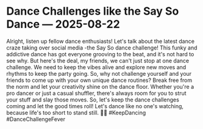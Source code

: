 # Dance Challenges like the Say So Dance — 2025-08-22

Alright, listen up fellow dance enthusiasts! Let's talk about the latest dance craze taking over social media -the Say So dance challenge! This funky and addictive dance has got everyone grooving to the beat, and it's not hard to see why. But here's the deal, my friends, we can't just stop at one dance challenge. We need to keep the vibes alive and explore new moves and rhythms to keep the party going. So, why not challenge yourself and your friends to come up with your own unique dance routines? Break free from the norm and let your creativity shine on the dance floor. Whether you're a pro dancer or just a casual shuffler, there's always room for you to strut your stuff and slay those moves. So, let's keep the dance challenges coming and let the good times roll! Let's dance like no one's watching, because life's too short to stand still. 💃🕺 #KeepDancing #DanceChallengeFever